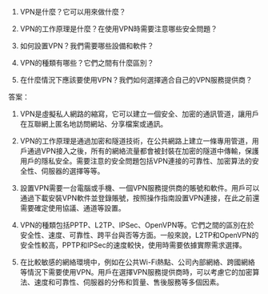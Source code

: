 1. VPN是什麼？它可以用來做什麼？

2. VPN的工作原理是什麼？在使用VPN時需要注意哪些安全問題？

3. 如何設置VPN？我們需要哪些設備和軟件？

4. VPN的種類有哪些？它們之間有什麼區別？

5. 在什麼情況下應該要使用VPN？我們如何選擇適合自己的VPN服務提供商？

答案：

1. VPN是虛擬私人網路的縮寫，它可以建立一個安全、加密的通訊管道，讓用戶在互聯網上匿名地訪問網站、分享檔案或通訊。

2. VPN的工作原理是通過加密和隧道技術，在公共網路上建立一條專用管道，用戶通過VPN接入之後，所有的網絡流量都會被封裝在加密的隧道中傳輸，保護用戶的隱私安全。需要注意的安全問題包括VPN連接的可靠性、加密算法的安全性、伺服器的選擇等等。

3. 設置VPN需要一台電腦或手機、一個VPN服務提供商的賬號和軟件。用戶可以通過下載安裝VPN軟件並登錄賬號，按照操作指南設置VPN連接，在此之前還需要確定使用協議、通道等設置。

4. VPN的種類包括PPTP、L2TP、IPSec、OpenVPN等。它們之間的區別在於安全性、速度、可靠性、跨平台與否等方面。一般來說，L2TP和OpenVPN的安全性較高，PPTP和IPSec的速度較快，使用時需要依據實際需求選擇。

5. 在比較敏感的網絡環境中，例如在公共Wi-Fi熱點、公司內部網絡、跨國網絡等情況下需要使用VPN。用戶在選擇VPN服務提供商時，可以考慮它的加密算法、速度和可靠性、伺服器的分佈和質量、售後服務等多個因素。